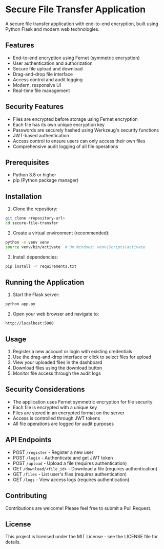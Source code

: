 # Secure File Transfer Application

A secure file transfer application with end-to-end encryption, built using Python Flask and modern web technologies.

## Features

- End-to-end encryption using Fernet (symmetric encryption)
- User authentication and authorization
- Secure file upload and download
- Drag-and-drop file interface
- Access control and audit logging
- Modern, responsive UI
- Real-time file management

## Security Features

- Files are encrypted before storage using Fernet encryption
- Each file has its own unique encryption key
- Passwords are securely hashed using Werkzeug's security functions
- JWT-based authentication
- Access control to ensure users can only access their own files
- Comprehensive audit logging of all file operations

## Prerequisites

- Python 3.8 or higher
- pip (Python package manager)

## Installation

1. Clone the repository:
```bash
git clone <repository-url>
cd secure-file-transfer
```

2. Create a virtual environment (recommended):
```bash
python -m venv venv
source venv/bin/activate  # On Windows: venv\Scripts\activate
```

3. Install dependencies:
```bash
pip install -r requirements.txt
```

## Running the Application

1. Start the Flask server:
```bash
python app.py
```

2. Open your web browser and navigate to:
```
http://localhost:5000
```

## Usage

1. Register a new account or login with existing credentials
2. Use the drag-and-drop interface or click to select files for upload
3. View your uploaded files in the dashboard
4. Download files using the download button
5. Monitor file access through the audit logs

## Security Considerations

- The application uses Fernet symmetric encryption for file security
- Each file is encrypted with a unique key
- Files are stored in an encrypted format on the server
- Access is controlled through JWT tokens
- All file operations are logged for audit purposes

## API Endpoints

- POST `/register` - Register a new user
- POST `/login` - Authenticate and get JWT token
- POST `/upload` - Upload a file (requires authentication)
- GET `/download/<file_id>` - Download a file (requires authentication)
- GET `/files` - List user's files (requires authentication)
- GET `/logs` - View access logs (requires authentication)

## Contributing

Contributions are welcome! Please feel free to submit a Pull Request.

## License

This project is licensed under the MIT License - see the LICENSE file for details. 